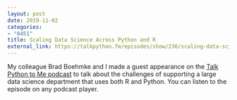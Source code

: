 ```yaml
---
layout: post
date: 2019-11-02
categories:
- "8451"
title: Scaling Data Science Across Python and R
external_link: https://talkpython.fm/episodes/show/236/scaling-data-science-across-python-and-r
---
```


My colleague Brad Boehmke and I made a guest appearance on the [Talk Python to Me podcast](https://talkpython.fm/home) to talk about the challenges of supporting a large data science department that uses both R and Python.
You can listen to the episode on any podcast player.
